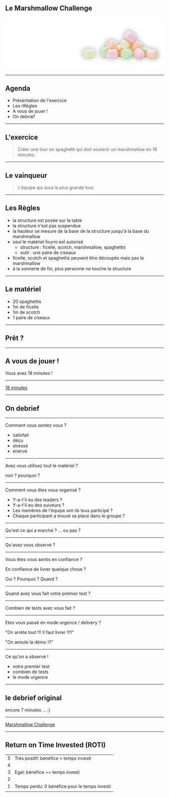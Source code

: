## Le Marshmallow Challenge

![marshmallow](contents/images/marshmallow3.png)
<!-- .element style="border: 0; background: None; box-shadow: None" height="100%" width="100%" -->


----------

## Agenda

+ Présentation de l'exercice
+ Les rRègles
+ A vous de jouer !
+ On debrief

----------

## L'exercice

> Créer une tour en spaghetti qui doit soutenir un marshmallow en 18 minutes.

----------

## Le vainqueur

> L'équipe qui aura la plus grande tour.

----------

## Les Règles

- la structure est posée sur la table
- la structure n'est pas suspendue
- la hauteur se mesure de la base de la structure jusqu'à la base du marshmallow
- seul le matériel fourni est autorisé
    - structure : ficelle, scotch, marshmallow, spaghettis
    - outil : une paire de ciseaux
- ficelle, scotch et spaghettis peuvent être découpés mais pas le marshmallow
- à la sonnerie de fin, plus personne ne touche la structure

----------

## Le matériel

- 20 spaghettis
- 1m de ficelle
- 1m de scotch
- 1 paire de ciseaux

----------

## Prêt ?

----------

## A vous de jouer !

Vous avez 18 minutes !

----------

[18 minutes](https://www.youtube.com/watch?v=jqoIcQhsSEY)

----------

## On debrief

----------

Comment vous sentez vous ?
- satisfait
- déçu
- stressé
- énérvé

----------

Avez vous utilisez tout le matériel ?

non ? pourquoi ?

----------

Comment vous êtes vous organisé ?
- Y-a-t'il eu des leaders ?
- Y-a-t'il eu des suiveurs ?
- Les membres de l'équipe ont-ils tous participé ?
- Chaque participant a trouvé sa place dans le groupe ?

----------

Qu'est ce qui a marché ? ... ou pas ?

----------

Qu'avez vous observé ?

----------

Vous êtes vous sentis en confiance ?

En confiance de livrer quelque chose ?

Oui ? Pourquoi ? Quand ?

----------

Quand avez vous fait votre premier test ?

----------

Combien de tests avez vous fait ?

----------

Etes vous passé en mode urgence / delivery ?

"On arrête tout !!! Il faut livrer !!!!"

"On annule la démo !!!"

----------

Ce qu'on a observé !
- votre premier test
- combien de tests
- le mode urgence

----------

## le debrief original

encore 7 minutes ... ;)

----------

[Marshmallow Challenge](https://www.youtube.com/watch?v=H0_yKBitO8M)

----------

## Return on Time Invested (ROTI)

|   |   |
| - | - |
| 5 | Très positif: bénéfice > temps investi |
| 4 |   |
| 3 | Egal: bénéfice == temps investi |
| 2 |   |
| 1 | Temps perdu: 0 bénéfice pour le temps investi |
|   |   |
